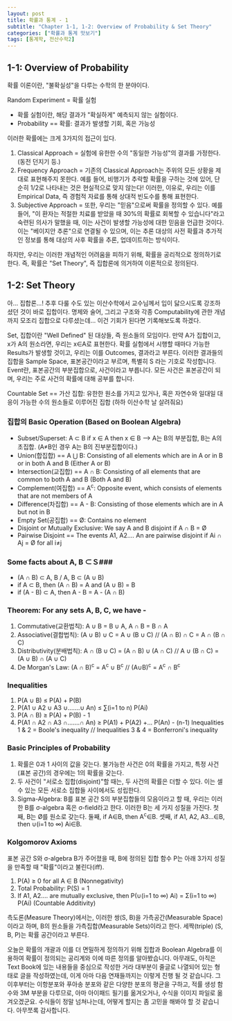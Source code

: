 ```yaml
---
layout: post
title: 확률과 통계 - 1
subtitle: "Chapter 1-1, 1-2: Overview of Probability & Set Theory"
categories: ["확률과 통계 맛보기"]
tags: [통계학, 전산수학2]
---
```


1-1: Overview of Probability
----------

확률 이론이란, "불확실성"을 다루는 수학의 한 분야이다.

Random Experiment = 확률 실험

  * 확률 실험이란, 해당 결과가 "확실하게" 예측되지 않는 실험이다.
  * Probability == 확률: 결과가 발생할 기회, 혹은 가능성

이러한 확률에는 크게 3가지의 접근이 있다.

 1. Classical Approach = 실험에 유한한 수의 "동일한 가능성"의 결과를 가정한다. (동전 던지기 등.)
 2. Frequency Approach = 기존의 Classical Approach는 주위의 모든 상황을 제대로 표현해주지 못한다. 예를 들어, 비행기가 추락할 확률을 구하는 것에 있어, 단순히 1/2로 나타내는 것은 현실적으로 맞지 않는다! 이러한, 이유로, 우리는 이를 Empirical Data, 즉 경험적 자료를 통해 상대적 빈도수를 통해 표현한다.
 3. Subjective Approach = 또한, 우리는 "믿음"으로써 확률을 정의할 수 있다. 예를 들어, "이 환자는 적절한 치료를 받았을 때 30%의 확률로 회복할 수 있습니다"라고 숙련된 의사가 말했을 때, 이는 사건이 발생할 가능성에 대한 믿음을 언급한 것이다. 이는 "베이지안 추론"으로 연결될 수 있으며, 이는 추론 대상의 사전 확률과 추가적인 정보를 통해 대상의 사후 확률을 추론, 업데이트하는 방식이다.

하지만, 우리는 이러한 개념적인 어려움을 피하기 위해, 확률을 공리적으로 정의하기로 한다. 즉, 확률은 "Set Theory", 즉 집합론에 의거하여 이론적으로 정의된다.

1-2: Set Theory
----------
아... 집합론...! 추후 다룰 수도 있는 이산수학에서 교수님께서 입이 닳으시도록 강조하셨던 것이 바로 집합이다. 명제와 술어, 그리고 구조와 각종 Computability에 관한 개념까지 모조리 집합으로 다루셨는데... 이건 기회가 된다면 기록해보도록 하겠다.

Set, 집합이란 "Well Defined" 된 대상들, 즉 원소들의 모임이다. 만약 A가 집합이고, x가 A의 원소라면, 우리는 x∈A로 표현한다. 확률 실험에서 시행할 때마다 가능한 Results가 발생할 것이고, 우리는 이를 Outcomes, 결과라고 부른다. 이러한 결과들의 집합을 Sample Space, 표본공간이라고 부르며, 특별히 S 라는 기호로 작성합니다. Event란, 표본공간의 부분집합으로, 사건이라고 부릅니다. 모든 사건은 표본공간이 되며, 우리는 주로 사건의 확률에 대해 공부를 합니다.

Countable Set == 가산 집합: 유한한 원소를 가지고 있거나, 혹은 자연수와 일대일 대응이 가능한 수의 원소들로 이루어진 집합 (하하 이산수학 날 살려줘요)

### 집합의 Basic Operation (Based on Boolean Algebra) ###

  * Subset/Superset: A ⊂ B if x ∈ A then x ∈ B --> A는 B의 부분집합, B는 A의 초집합. (A≠B인 경우 A는 B의 진부분집합이다.)
  * Union(합집합) == A ⋃ B: Consisting of all elements which are in A or in B or in both A and B (Either A or B)
  * Intersection(교집합) == A ∩ B: Consisting of all elements that are common to both A and B (Both A and B)
  * Complement(여집합) == A<sup>c</sup>: Opposite event, which consists of elements that are not members of A
  *  Difference(차집합) == A - B: Consisting of those elements which are in A but not in B
  * Empty Set(공집합) == Ø: Contains no element
  * Disjoint or Mutually Exclusive: We say A and B disjoint if A ∩ B = Ø
  * Pairwise Disjoint == The events A1, A2.... An are pairwise disjoint if Ai ∩ Aj = Ø for all i≠j


### Some facts about A, B ⊂Ｓ###
  * (A ∩ B) ⊂ A, B / A, B ⊂ (A ∪ B)
  * if A ⊂ B, then (A ∩ B) = A and (A ∪ B) = B
  * if (A - B) ⊂ A, then A - B = A - (A ∩ B)

### Theorem: For any sets A, B, C, we have - ###
  1. Commutative(교환법칙): A ∪ B = B ∪ A, A ∩ B = B ∩ A
  2. Associative(결합법칙): (A ∪ B) ∪ C = A ∪ (B ∪ C) // (A ∩ B) ∩ C = A ∩ (B ∩ C)
  3. Distributivity(분배법칙): A ∩ (B ∪ C) = (A ∩ B) ∪ (A ∩ C) // A ∪ (B ∩ C) = (A ∪ B) ∩ (A ∪ C)
  4. De Morgan's Law: (A ∩ B)<sup>c</sup> = A<sup>c</sup> ∪ B<sup>c</sup> // (A∪B)<sup>c</sup> = A<sup>c</sup> ∩ B<sup>c</sup>

### Inequalities ###
  1. P(A ∪ B) ≤ P(A) + P(B)
  2. P(A1 ∪ A2 ∪ A3 ∪.......∪ An) ≤ ∑(i=1 to n) P(Ai)
  3. P(A ∩ B) ≥ P(A) + P(B) - 1
  4. P(A1 ∩ A2 ∩ A3 ∩.......∩ An) ≥ P(A1) + P(A2) +... P(An) - (n-1)
  Inequalities 1 & 2 = Boole's inequality // Inequalities 3 & 4 = Bonferroni's inequality

### Basic Principles of Probability ###
  1. 확률은 0과 1 사이의 값을 갖는다. 불가능한 사건은 0의 확률을 가지고, 특정 사건(표본 공간)의 경우에는 1의 확률을 갖는다.
  2. 두 사건이 "서로소 집합(disjoint)"할 때는, 두 사건의 확률은 더할 수 있다. 이는 셀 수 있는 모든 서로소 집합들 사이에서도 성립한다.
  3. Sigma-Algebra: В를 표본 공간 S의 부분집합들의 모음이라고 할 때, 우리는 이러한 B를 σ-algebra 혹은 σ-field라고 한다. 이러한 B는 세 가지 성질을 가진다. 첫째, B는 Ø를 원소로 갖는다. 둘째, if A∈B, then A<sup>c</sup>∈B. 셋째, if A1, A2, A3...∈B, then ∪(i=1 to ∞) Ai∈B. 

### Kolgomorov Axioms ###
표본 공간 S와 σ-algebra B가 주어졌을 때, B에 정의된 집합 함수 P는 아래 3가지 성질을 만족할 때 "확률"이라고 불린다(iff).

  1. P(A) ≥ 0 for all A ∈ B (Nonnegativity)
  2. Total Probability: P(S) = 1
  3. If A1, A2.... are mutually exclusive, then P(∪(i=1 to ∞) Ai) = Σ(i=1 to ∞) P(Ai) (Countable Additivity)

측도론(Measure Theory)에서는, 이러한 쌍(S, B)을 가측공간(Measurable Space)이라고 하며, B의 원소들을 가측집합(Measurable Sets)이라고 한다. 세짝(triple) (S, B, P)는 확률 공간이라고 부른다.



오늘은 확률의 개괄과 이를 더 면밀하게 정의하기 위해 집합과 Boolean Algebra를 이용하여 확률이 정의되는 공리계와 이에 따른 정의를 알아봤습니다. 아무래도, 아직은 Text Book에 있는 내용들을 중심으로 작성한 거라 대부분이 줄글로 나열되어 있는 형태로 글을 작성하였는데, 이게 아마 다음 연재들까지는 이렇게 진행 될 것 같습니다. 그 이후부터는 이항분포와 푸아송 분포와 같은 다양한 분포의 평균을 구하고, 적률 생성 함수와 3M 부분을 다루므로, 아마 아이패드 필기를 옮겨오거나, 수식을 이미지 파일로 옮겨오겠군요. 수식들이 정말 넘쳐나는데, 어떻게 할지는 좀 고민을 해봐야 할 것 같습니다. 아무쪼록 감사합니다.  

